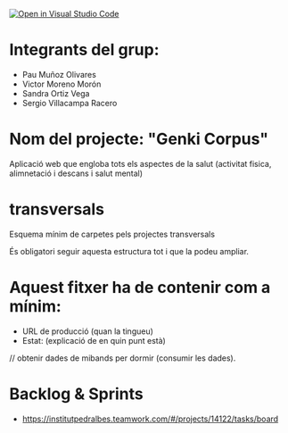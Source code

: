 [![Open in Visual Studio Code](https://classroom.github.com/assets/open-in-vscode-f059dc9a6f8d3a56e377f745f24479a46679e63a5d9fe6f495e02850cd0d8118.svg)](https://classroom.github.com/online_ide?assignment_repo_id=7315816&assignment_repo_type=AssignmentRepo)

# Integrants del grup:
- Pau Muñoz Olivares
- Victor Moreno Morón
- Sandra Ortiz Vega
- Sergio Villacampa Racero

# Nom del projecte: "Genki Corpus"
Aplicació web que engloba tots els aspectes de la salut (activitat fisica, alimnetació i descans i salut mental)

# transversals
Esquema mínim de carpetes pels projectes transversals

És obligatori seguir aquesta estructura tot i que la podeu ampliar.

# Aquest fitxer ha de contenir com a mínim:
 * URL de producció (quan la tingueu)
 * Estat: (explicació de en quin punt està)


// obtenir dades de mibands per dormir (consumir les dades).

# Backlog & Sprints
* https://institutpedralbes.teamwork.com/#/projects/14122/tasks/board
